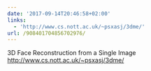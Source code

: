 ```yaml
---
date: '2017-09-14T20:46:58+02:00'
links:
  - 'http://www.cs.nott.ac.uk/~psxasj/3dme/'
url: /908401704856702976/
---
```

3D Face Reconstruction from a Single Image http://www.cs.nott.ac.uk/~psxasj/3dme/
